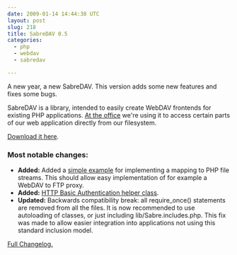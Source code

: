 ```yaml
---
date: 2009-01-14 14:44:38 UTC
layout: post
slug: 218
title: SabreDAV 0.5
categories:
  - php
  - webdav
  - sabredav

---
```

<p>A new year, a new SabreDAV. This version adds some new features and fixes some bugs.</p>

<p>SabreDAV is a library, intended to easily create WebDAV frontends for existing PHP applications. <a href="http://www.filemobile.com/">At the office</a> we're using it to access certain parts of our web application directly from our filesystem.</p>

<p><a href="http://code.google.com/p/sabredav/">Download it here</a>.</p>

<h3>Most notable changes:</h3>

<ul>
  <li>
    <b>Added:</b> Added a <a href="http://code.google.com/p/sabredav/source/browse/trunk/examples/streamwrapperserver.php">simple example</a> for implementing a mapping to PHP file streams. 
    This should allow easy implementation of for example a WebDAV to FTP proxy.
  </li>
  <li>
    <b>Added:</b> <a href="http://code.google.com/p/sabredav/wiki/Authentication">HTTP 
    Basic Authentication helper class</a>.
  </li>
  <li>
    <b>Updated:</b> Backwards compatibility break: all require_once() statements are removed 
    from all the files. It is now recommended to use autoloading of 
    classes, or just including lib/Sabre.includes.php. This fix was made 
    to allow easier integration into applications not using this standard
    inclusion model.
  </li>
</ul>

<p><a href="http://code.google.com/p/sabredav/source/browse/trunk/ChangeLog">Full Changelog.</a></p>
